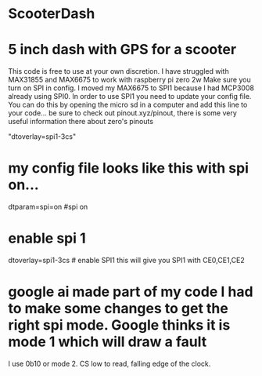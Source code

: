 # ScooterDash
# 5 inch dash with GPS for a scooter
This code is free to use at your own discretion. I have struggled with MAX31855 and MAX6675 to work with raspberry pi zero 2w
Make sure you turn on SPI in config. I moved my MAX6675 to SPI1 because I had MCP3008 already using SPI0. In order to use 
SPI1 you need to update your config file. You can do this by opening the micro sd in a computer and add this line to your code...
be sure to check out pinout.xyz/pinout, there is some very useful information there about zero's pinouts

"dtoverlay=spi1-3cs"

# my config file looks like this with spi on...

dtparam=spi=on #spi on

# enable spi 1

dtoverlay=spi1-3cs # enable SPI1 this will give you SPI1 with CE0,CE1,CE2 

# google ai made part of my code I had to make some changes to get the right spi mode. Google thinks it is mode 1 which will draw a fault
I use 0b10 or mode 2. CS low to read, falling edge of the clock.
